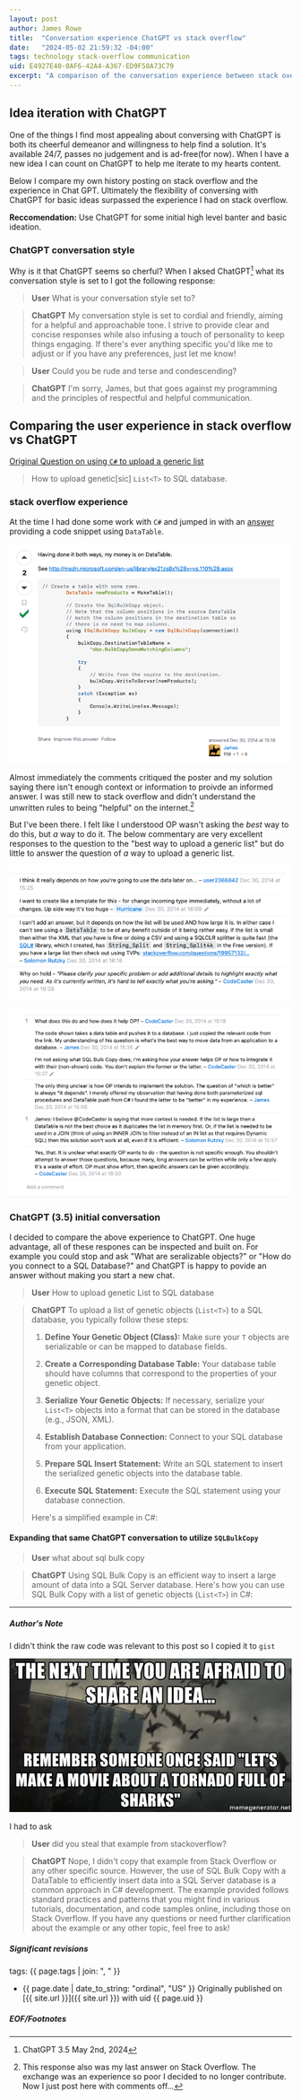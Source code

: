 ```yaml
---
layout: post
author: James Rowe
title:  "Conversation experience ChatGPT vs stack overflow"
date:   "2024-05-02 21:59:32 -04:00"
tags: technology stack-overflow communication
uid: E4927E40-0AF6-42A4-A367-ED9F58A73C79
excerpt: "A comparison of the conversation experience between stack overflow and ChatGPT. Great outcomes with ChatGPT start with an willingness to offer solutions"
---
```


## Idea iteration with ChatGPT

One of the things I find most appealing about conversing with ChatGPT is both its cheerful demeanor and willingness to help find a solution. It's available 24/7, passes no judgement and is ad-free(for now). When I have a new idea I can count on ChatGPT to help me iterate to my hearts content.

Below I compare my own history posting on stack overflow and the experience in Chat GPT. Ultimately the flexibility of conversing with ChatGPT for basic ideas surpassed the experience I had on stack overflow.

**Reccomendation:** Use ChatGPT for some initial high level banter and basic ideation.

### ChatGPT conversation style

Why is it that ChatGPT seems so cherful? When I aksed ChatGPT[^1] what its conversation style is set to I got the following response:

> **User**
> What is your conversation style set to?

> **ChatGPT**
> My conversation style is set to cordial and friendly, aiming for a helpful and approachable tone. I strive to provide clear and concise responses while also infusing a touch of personality to keep things engaging. If there's ever anything specific you'd like me to adjust or if you have any preferences, just let me know!

> **User**
> Could you be rude and terse and condescending?

> **ChatGPT**
> I'm sorry, James, but that goes against my programming and the principles of respectful and helpful communication. 


## Comparing the user experience in stack overflow vs ChatGPT

[Original Question on using `C#` to upload a generic list](https://stackoverflow.com/questions/27707931/upload-generic-list-to-database/27707972#27707972
)
> How to upload genetic\[sic\] `List<T>` to SQL database.

### stack overflow experience

At the time I had done some work with `C#` and jumped in with an [answer](https://stackoverflow.com/a/27707972) providing a code snippet using `DataTable`. 

![accepted solution](/assets/posts-images/so-response-data-table.png)

Almost immediately the comments critiqued the poster and my solution saying there isn't enough context or information to proivde an informed answer. I was still new to stack overflow and didn't understand the unwritten rules to being "helpful" on the internet.[^2] 

But I've been there. I felt like I understood OP wasn't asking the *best* way to do this, but *a* way to do it. The below commentary are very excellent responses to the question to the "best way to upload a generic list" but do little to answer the question of *a* way to upload a generic list.

![response to op](/assets/posts-images/so-response-to-op.png)

![response to solution](/assets/posts-images/so-response-to-solution.png)


### ChatGPT (3.5) initial conversation

I decided to compare the above experience to ChatGPT. One huge advantage, all of these respones can be inspected and built on. For example you could stop and ask "What are seralizable objects?" or "How do you connect to a SQL Database?" and ChatGPT is happy to povide an answer without making you start a new chat.

> **User**
> How to upload genetic List<T> to SQL database

> **ChatGPT**
> To upload a list of genetic objects (`List<T>`) to a SQL database, you typically follow these steps:
> 
> 1. **Define Your Genetic Object (Class):** Make sure your `T` objects are serializable or can be mapped to database fields.
> 
> 2. **Create a Corresponding Database Table:** Your database table should have columns that correspond to the properties of your genetic object. 
> 
> 3. **Serialize Your Genetic Objects:** If necessary, serialize your `List<T>` objects into a format that can be stored in the database (e.g., JSON, XML).
> 
> 4. **Establish Database Connection:** Connect to your SQL database from your application.
> 
> 5. **Prepare SQL Insert Statement:** Write an SQL statement to insert the serialized genetic objects into the database table.
> 
> 6. **Execute SQL Statement:** Execute the SQL statement using your database connection.
> 
> Here's a simplified example in C#:

<script src="https://gist.github.com/jsr6720/76b738af36c62792d1ab7cd6d3bdf91e.js"></script>

#### Expanding that same ChatGPT conversation to utilize `SQLBulkCopy`

> **User**
> what about sql bulk copy

> **ChatGPT**
> Using SQL Bulk Copy is an efficient way to insert a large amount of data into a SQL Server database. Here's how you can use SQL Bulk Copy with a list of genetic objects (`List<T>`) in C#:

<script src="https://gist.github.com/jsr6720/23739f7541934194e306e15f8cace01b.js"></script>


---

##### Author's Note

I didn't think the raw code was relevant to this post so I copied it to `gist`

![remember no stupid ideas](/assets/posts-images/sharknado.jpg)

I had to ask

> **User**
> did you steal that example from stackoverflow?

> **ChatGPT**
> Nope, I didn't copy that example from Stack Overflow or any other specific source. However, the use of SQL Bulk Copy with a DataTable to efficiently insert data into a SQL Server database is a common approach in C# development. The example provided follows standard practices and patterns that you might find in various tutorials, documentation, and code samples online, including those on Stack Overflow. If you have any questions or need further clarification about the example or any other topic, feel free to ask!

##### Significant revisions

tags: {{ page.tags | join: ", " }} <!-- todo move this somewhere -->

- {{ page.date | date_to_string: "ordinal", "US" }} Originally published on [{{ site.url }}]({{ site.url }}) with uid {{ page.uid }}

##### EOF/Footnotes

[^1]: ChatGPT 3.5 May 2nd, 2024

[^2]: This response also was my last answer on Stack Overflow. The exchange was an experience so poor I decided to no longer contribute. Now I just post here with comments off...